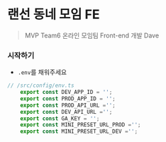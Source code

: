 # 랜선 동네 모임 FE

> MVP Team6 온라인 모임팀 Front-end 개발 Dave


### 시작하기

- `.env`를 채워주세요

``` javascript
// /src/config/env.ts
    export const DEV_APP_ID = '';
    export const PROD_APP_ID = '';
    export const PROD_API_URL ='';
    export const DEV_API_URL ='';
    export const GA_KEY = '';
    export const MINI_PRESET_URL_PROD ='';
    export const MINI_PRESET_URL_DEV ='';
 ```